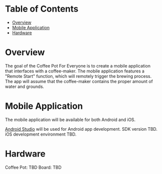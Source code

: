 # Table of Contents
- [Overview](#overview)
- [Mobile Application](#mobile-application)
- [Hardware](#hardware)

# Overview
The goal of the Coffee Pot For Everyone is to create a mobile application that interfaces with a coffee-maker.
The mobile application features a "Remote Start" function, which will remotely trigger the brewing process.
The app will assume that the coffee-maker contains the proper amount of water and grounds.

# Mobile Application
The mobile application will be available for both Android and iOS.

[Android Studio](https://developer.android.com/studio) will be used for Android app development. SDK version TBD.
iOS development environment TBD.

# Hardware
Coffee Pot: TBD
Board: TBD